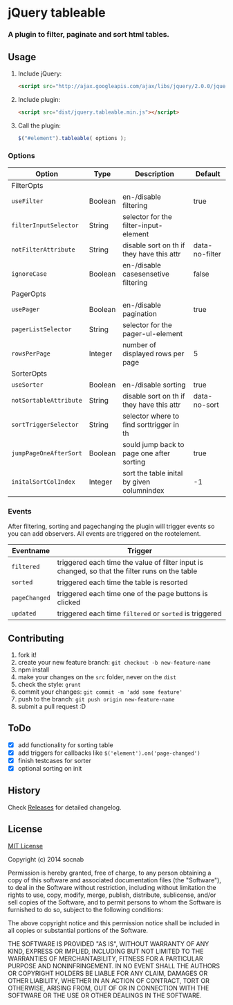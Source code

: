 # jQuery tableable

### A plugin to filter, paginate and sort html tables.

## Usage

1. Include jQuery:

    ```html
    <script src="http://ajax.googleapis.com/ajax/libs/jquery/2.0.0/jquery.min.js"></script>
    ```

2. Include plugin:

    ```html
    <script src="dist/jquery.tableable.min.js"></script>
    ```

3. Call the plugin:

    ```javascript
    $("#element").tableable( options );
    ```

### Options

| Option                 | Type    | Description                                | Default        |
| ---------------------- | ------- | ------------------------------------------ | -------------- |
|FilterOpts||||
| `useFilter`            | Boolean | en-/disable filtering                      | true           |
| `filterInputSelector`  | String  | selector for the filter-input-element      |                |
| `notFilterAttribute`   | String  | disable sort on th if they have this attr  | data-no-filter |
| `ignoreCase`           | Boolean | en-/disable casesensetive filtering        | false          |
|PagerOpts||||
| `usePager`             | Boolean | en-/disable pagination                     | true           |
| `pagerListSelector`    | String  | selector for the pager-ul-element          |                |
| `rowsPerPage`          | Integer | number of displayed rows per page          | 5              |
|SorterOpts||||
| `useSorter`            | Boolean | en-/disable sorting                        | true           |
| `notSortableAttribute` | String  | disable sort on th if they have this attr  | data-no-sort   |
| `sortTriggerSelector`  | String  | selector where to find sorttrigger in th   |                |
| `jumpPageOneAfterSort` | Boolean | sould jump back to page one after sorting  | true           |
| `initalSortColIndex`   | Integer | sort the table inital by given columnindex | -1             |

### Events

After filtering, sorting and pagechanging the plugin will trigger events so you can add observers. All events are triggered on the rootelement.

| Eventname     | Trigger                                                                                        |
| ------------- | ---------------------------------------------------------------------------------------------- |
| `filtered`    | triggered each time the value of filter input is changed, so that the filter runs on the table |
| `sorted`      | triggered each time the table is resorted                                                      |
| `pageChanged` | triggered each time one of the page buttons is clicked                                         |
| `updated`     | triggered each time `filtered` or `sorted` is triggered                                        |


## Contributing

1. fork it!
2. create your new feature branch: `git checkout -b new-feature-name`
3. npm install
4. make your changes on the `src` folder, never on the `dist`
5. check the style: `grunt`
6. commit your changes: `git commit -m 'add some feature'`
7. push to the branch: `git push origin new-feature-name`
8. submit a pull request :D

## ToDo

- [x] add functionality for sorting table
- [x] add triggers for callbacks like `$('element').on('page-changed')`
- [x] finish testcases for sorter
- [x] optional sorting on init

## History

Check [Releases](https://github.com/socnab/tableable/releases) for detailed changelog.

## License

[MIT License](http://opensource.org/licenses/MIT)

Copyright (c) 2014 socnab

Permission is hereby granted, free of charge, to any person obtaining a copy
of this software and associated documentation files (the "Software"), to deal
in the Software without restriction, including without limitation the rights
to use, copy, modify, merge, publish, distribute, sublicense, and/or sell
copies of the Software, and to permit persons to whom the Software is
furnished to do so, subject to the following conditions:

The above copyright notice and this permission notice shall be included in
all copies or substantial portions of the Software.

THE SOFTWARE IS PROVIDED "AS IS", WITHOUT WARRANTY OF ANY KIND, EXPRESS OR
IMPLIED, INCLUDING BUT NOT LIMITED TO THE WARRANTIES OF MERCHANTABILITY,
FITNESS FOR A PARTICULAR PURPOSE AND NONINFRINGEMENT. IN NO EVENT SHALL THE
AUTHORS OR COPYRIGHT HOLDERS BE LIABLE FOR ANY CLAIM, DAMAGES OR OTHER
LIABILITY, WHETHER IN AN ACTION OF CONTRACT, TORT OR OTHERWISE, ARISING FROM,
OUT OF OR IN CONNECTION WITH THE SOFTWARE OR THE USE OR OTHER DEALINGS IN
THE SOFTWARE.

